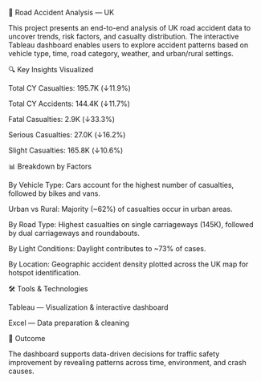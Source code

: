 🚧 Road Accident Analysis — UK 

This project presents an end-to-end analysis of UK road accident data to uncover trends, risk factors, and casualty distribution. The interactive Tableau dashboard enables users to explore accident patterns based on vehicle type, time, road category, weather, and urban/rural settings.

🔍 Key Insights Visualized

Total CY Casualties: 195.7K (↓11.9%)

Total CY Accidents: 144.4K (↓11.7%)

Fatal Casualties: 2.9K (↓33.3%)

Serious Casualties: 27.0K (↓16.2%)

Slight Casualties: 165.8K (↓10.6%)

📊 Breakdown by Factors

By Vehicle Type: Cars account for the highest number of casualties, followed by bikes and vans.

Urban vs Rural: Majority (~62%) of casualties occur in urban areas.

By Road Type: Highest casualties on single carriageways (145K), followed by dual carriageways and roundabouts.

By Light Conditions: Daylight contributes to ~73% of cases.

By Location: Geographic accident density plotted across the UK map for hotspot identification.

🛠 Tools & Technologies

Tableau — Visualization & interactive dashboard

Excel — Data preparation & cleaning

🎯 Outcome

The dashboard supports data-driven decisions for traffic safety improvement by revealing patterns across time, environment, and crash causes.
